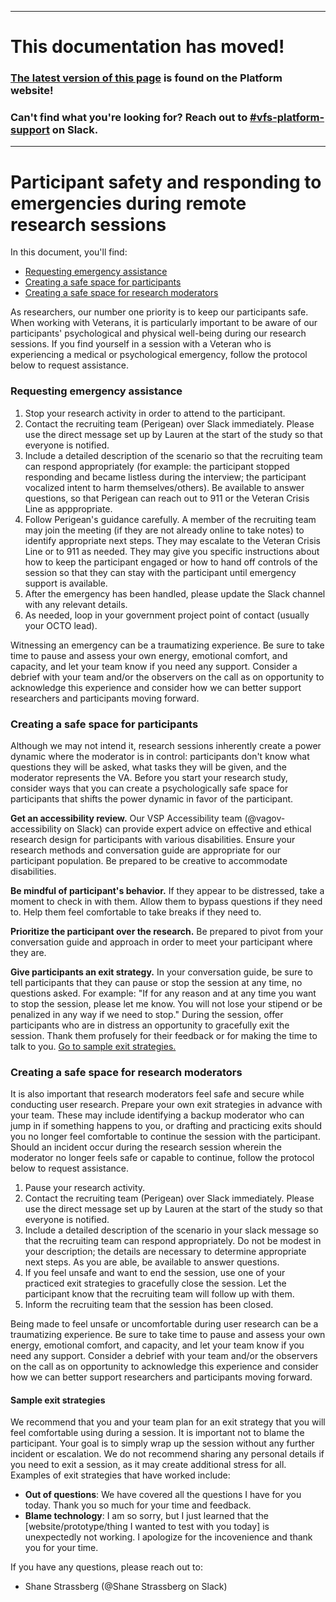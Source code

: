 ----

# This documentation has moved! 
### [The latest version of this page](https://depo-platform-documentation.scrollhelp.site/research-design/Research-Safety-and-Emergency-Exit-Strategies.2143649793.html) is found on the Platform website!

### Can't find what you're looking for? Reach out to [#vfs-platform-support](https://dsva.slack.com/archives/CBU0KDSB1) on Slack.

----

# Participant safety and responding to emergencies during remote research sessions
In this document, you'll find: 

* [Requesting emergency assistance](#requesting-emergency-assistance)
* [Creating a safe space for participants](#creating-a-safe-space-for-participants)
* [Creating a safe space for research moderators](#creating-a-safe-space-for-research-moderators)

As researchers, our number one priority is to keep our participants safe. When working with Veterans, it is particularly important to be aware of our participants' psychological and physical well-being during our research sessions. If you find yourself in a session with a Veteran who is experiencing a medical or psychological emergency, follow the protocol below to request assistance. 

### Requesting emergency assistance
1. Stop your research activity in order to attend to the participant. 
2. Contact the recruiting team (Perigean) over Slack immediately. Please use the direct message set up by Lauren at the start of the study so that everyone is notified. 
3. Include a detailed description of the scenario so that the recruiting team can respond appropriately (for example: the participant stopped responding and became listless during the interview; the participant vocalized intent to harm themselves/others). Be available to answer questions, so that Perigean can reach out to 911 or the Veteran Crisis Line as apppropriate. 
4. Follow Perigean's guidance carefully. A member of the recruiting team may join the meeting (if they are not already online to take notes) to identify appropriate next steps. They may escalate to the Veteran Crisis Line or to 911 as needed. They may give you specific instructions about how to keep the participant engaged or how to hand off controls of the session so that they can stay with the participant until emergency support is available. 
5. After the emergency has been handled, please update the Slack channel with any relevant details.
6. As needed, loop in your government project point of contact (usually your OCTO lead).  

Witnessing an emergency can be a traumatizing experience. Be sure to take time to pause and assess your own energy, emotional comfort, and capacity, and let your team know if you need any support. Consider a debrief with your team and/or the observers on the call as on opportunity to acknowledge this experience and consider how we can better support researchers and participants moving forward. 

### Creating a safe space for participants
Although we may not intend it, research sessions inherently create a power dynamic where the moderator is in control: participants don't know what questions they will be asked, what tasks they will be given, and the moderator represents the VA. Before you start your research study, consider ways that you can create a psychologically safe space for participants that shifts the power dynamic in favor of the participant. 

**Get an accessibility review.** Our VSP Accessibility team (@vagov-accessibility on Slack) can provide expert advice on effective and ethical research design for participants with various disabilities. Ensure your research methods and conversation guide are appropriate for our participant population. Be prepared to be creative to accommodate disabilities. 

**Be mindful of participant's behavior.** If they appear to be distressed, take a moment to check in with them. Allow them to bypass questions if they need to. Help them feel comfortable to take breaks if they need to. 

**Prioritize the participant over the research.** Be prepared to pivot from your conversation guide and approach in order to meet your participant where they are.

**Give participants an exit strategy.** In your conversation guide, be sure to tell participants that they can pause or stop the session at any time, no questions asked. For example: "If for any reason and at any time you want to stop the session, please let me know. You will not lose your stipend or be penalized in any way if we need to stop." During the session, offer participants who are in distress an opportunity to gracefully exit the session. Thank them profusely for their feedback or for making the time to talk to you. [Go to sample exit strategies.](#sample-exit-strategies)

### Creating a safe space for research moderators 
It is also important that research moderators feel safe and secure while conducting user research. Prepare your own exit strategies in advance with your team. These may include identifying a backup moderator who can jump in if something happens to you, or drafting and practicing exits should you no longer feel comfortable to continue the session with the participant. Should an incident occur during the research session wherein the moderator no longer feels safe or capable to continue, follow the protocol below to request assistance.

1. Pause your research activity. 
2. Contact the recruiting team (Perigean) over Slack immediately. Please use the direct message set up by Lauren at the start of the study so that everyone is notified. 
3. Include a detailed description of the scenario in your slack message so that the recruiting team can respond appropriately. Do not be modest in your description; the details are necessary to determine appropriate next steps. As you are able, be available to answer questions. 
4. If you feel unsafe and want to end the session, use one of your practiced exit strategies to gracefully close the session. Let the participant know that the recruiting team will follow up with them. 
5. Inform the recruiting team that the session has been closed. 

Being made to feel unsafe or uncomfortable during user research can be a traumatizing experience.  Be sure to take time to pause and assess your own energy, emotional comfort, and capacity, and let your team know if you need any support. Consider a debrief with your team and/or the observers on the call as on opportunity to acknowledge this experience and consider how we can better support researchers and participants moving forward. 

#### Sample exit strategies
We recommend that you and your team plan for an exit strategy that you will feel comfortable using during a session. It is important not to blame the participant. Your goal is to simply wrap up the session without any further incident or escalation. We do not recommend sharing any personal details if you need to exit a session, as it may create additional stress for all. Examples of exit strategies that have worked include:
- **Out of questions**: We have covered all the questions I have for you today. Thank you so much for your time and feedback.
- **Blame technology**: I am so sorry, but I just learned that the [website/prototype/thing I wanted to test with you today] is unexpectedly not working. I apologize for the incovenience and thank you for your time. 



If you have any questions, please reach out to: 
* Shane Strassberg (@Shane Strassberg  on Slack)
